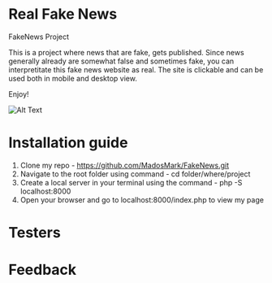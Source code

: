 # Real Fake News

FakeNews Project

This is a project where news that are fake, gets published.
Since news generally already are somewhat false and sometimes fake, you can interpretitate this fake news website as real.
The site is clickable and can be used both in mobile and desktop view.

Enjoy!

![Alt Text](https://media.giphy.com/media/68DraxVN5AdpiZZ6bz/giphy.gif)

# Installation guide

1. Clone my repo - https://github.com/MadosMark/FakeNews.git
2. Navigate to the root folder using command - cd folder/where/project
3. Create a local server in your terminal using the command - php -S localhost:8000
4. Open your browser and go to localhost:8000/index.php to view my page

# Testers

# Feedback
